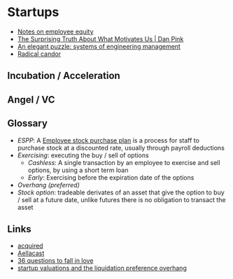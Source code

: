 # Startups

- [Notes on employee equity](https://blog.samaltman.com/employee-equity)
- [The Surprising Truth About What Motivates Us | Dan Pink](https://www.youtube.com/watch?v=KgGhSOAtAyQ&feature=youtu.be)
- [An elegant puzzle: systems of engineering management](https://www.amazon.com.au/Elegant-Puzzle-Systems-Engineering-Management/dp/1732265186)
- [Radical candor](https://www.amazon.com/Radical-Candor-Revised-Kick-Ass-Humanity/dp/1250235375)

## Incubation / Acceleration

## Angel / VC

## Glossary

- _ESPP_: A [Employee stock purchase plan](https://www.investopedia.com/terms/e/espp.asp) is a process for staff to purchase stock at a discounted rate, usually through payroll deductions
- _Exercising_: executing the buy / sell of options
  - _Cashless_: A single transaction by an employee to exercise and sell options, by using a short term loan
  - _Early_: Exercising before the expiration date of the options
- _Overhang (preferred)_ 
- _Stock option_: tradeable derivates of an asset that give the option to buy / sell at a future date, unlike futures there is no obligation to transact the asset

## Links

- [acquired](https://www.acquired.fm/)
- [Aellacast](https://linktr.ee/AellaAppHQ)
- [36 questions to fall in love](http://36questionsinlove.com/)
- [startup valuations and the liquidation preference overhang](https://www.wework.com/ideas/growth-innovation/glitters-isnt-gold-startup-valuations-liquidation-preference-overhang)
